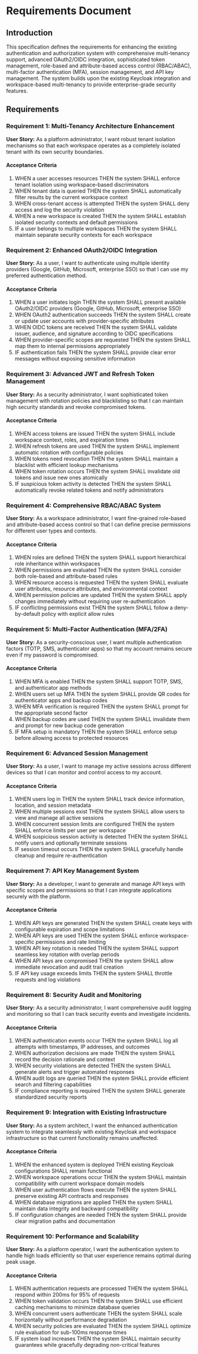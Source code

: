 # Requirements Document

## Introduction

This specification defines the requirements for enhancing the existing authentication and authorization system with comprehensive multi-tenancy support, advanced OAuth2/OIDC integration, sophisticated token management, role-based and attribute-based access control (RBAC/ABAC), multi-factor authentication (MFA), session management, and API key management. The system builds upon the existing Keycloak integration and workspace-based multi-tenancy to provide enterprise-grade security features.

## Requirements

### Requirement 1: Multi-Tenancy Architecture Enhancement

**User Story:** As a platform administrator, I want robust tenant isolation mechanisms so that each workspace operates as a completely isolated tenant with its own security boundaries.

#### Acceptance Criteria

1. WHEN a user accesses resources THEN the system SHALL enforce tenant isolation using workspace-based discriminators
2. WHEN tenant data is queried THEN the system SHALL automatically filter results by the current workspace context
3. WHEN cross-tenant access is attempted THEN the system SHALL deny access and log the security violation
4. WHEN a new workspace is created THEN the system SHALL establish isolated security contexts and default permissions
5. IF a user belongs to multiple workspaces THEN the system SHALL maintain separate security contexts for each workspace

### Requirement 2: Enhanced OAuth2/OIDC Integration

**User Story:** As a user, I want to authenticate using multiple identity providers (Google, GitHub, Microsoft, enterprise SSO) so that I can use my preferred authentication method.

#### Acceptance Criteria

1. WHEN a user initiates login THEN the system SHALL present available OAuth2/OIDC providers (Google, GitHub, Microsoft, enterprise SSO)
2. WHEN OAuth2 authentication succeeds THEN the system SHALL create or update user accounts with provider-specific attributes
3. WHEN OIDC tokens are received THEN the system SHALL validate issuer, audience, and signature according to OIDC specifications
4. WHEN provider-specific scopes are requested THEN the system SHALL map them to internal permissions appropriately
5. IF authentication fails THEN the system SHALL provide clear error messages without exposing sensitive information

### Requirement 3: Advanced JWT and Refresh Token Management

**User Story:** As a security administrator, I want sophisticated token management with rotation policies and blacklisting so that I can maintain high security standards and revoke compromised tokens.

#### Acceptance Criteria

1. WHEN access tokens are issued THEN the system SHALL include workspace context, roles, and expiration times
2. WHEN refresh tokens are used THEN the system SHALL implement automatic rotation with configurable policies
3. WHEN tokens need revocation THEN the system SHALL maintain a blacklist with efficient lookup mechanisms
4. WHEN token rotation occurs THEN the system SHALL invalidate old tokens and issue new ones atomically
5. IF suspicious token activity is detected THEN the system SHALL automatically revoke related tokens and notify administrators

### Requirement 4: Comprehensive RBAC/ABAC System

**User Story:** As a workspace administrator, I want fine-grained role-based and attribute-based access control so that I can define precise permissions for different user types and contexts.

#### Acceptance Criteria

1. WHEN roles are defined THEN the system SHALL support hierarchical role inheritance within workspaces
2. WHEN permissions are evaluated THEN the system SHALL consider both role-based and attribute-based rules
3. WHEN resource access is requested THEN the system SHALL evaluate user attributes, resource attributes, and environmental context
4. WHEN permission policies are updated THEN the system SHALL apply changes immediately without requiring user re-authentication
5. IF conflicting permissions exist THEN the system SHALL follow a deny-by-default policy with explicit allow rules

### Requirement 5: Multi-Factor Authentication (MFA/2FA)

**User Story:** As a security-conscious user, I want multiple authentication factors (TOTP, SMS, authenticator apps) so that my account remains secure even if my password is compromised.

#### Acceptance Criteria

1. WHEN MFA is enabled THEN the system SHALL support TOTP, SMS, and authenticator app methods
2. WHEN users set up MFA THEN the system SHALL provide QR codes for authenticator apps and backup codes
3. WHEN MFA verification is required THEN the system SHALL prompt for the appropriate second factor
4. WHEN backup codes are used THEN the system SHALL invalidate them and prompt for new backup code generation
5. IF MFA setup is mandatory THEN the system SHALL enforce setup before allowing access to protected resources

### Requirement 6: Advanced Session Management

**User Story:** As a user, I want to manage my active sessions across different devices so that I can monitor and control access to my account.

#### Acceptance Criteria

1. WHEN users log in THEN the system SHALL track device information, location, and session metadata
2. WHEN multiple sessions exist THEN the system SHALL allow users to view and manage all active sessions
3. WHEN concurrent session limits are configured THEN the system SHALL enforce limits per user per workspace
4. WHEN suspicious session activity is detected THEN the system SHALL notify users and optionally terminate sessions
5. IF session timeout occurs THEN the system SHALL gracefully handle cleanup and require re-authentication

### Requirement 7: API Key Management System

**User Story:** As a developer, I want to generate and manage API keys with specific scopes and permissions so that I can integrate applications securely with the platform.

#### Acceptance Criteria

1. WHEN API keys are generated THEN the system SHALL create keys with configurable expiration and scope limitations
2. WHEN API keys are used THEN the system SHALL enforce workspace-specific permissions and rate limiting
3. WHEN API key rotation is needed THEN the system SHALL support seamless key rotation with overlap periods
4. WHEN API keys are compromised THEN the system SHALL allow immediate revocation and audit trail creation
5. IF API key usage exceeds limits THEN the system SHALL throttle requests and log violations

### Requirement 8: Security Audit and Monitoring

**User Story:** As a security administrator, I want comprehensive audit logging and monitoring so that I can track security events and investigate incidents.

#### Acceptance Criteria

1. WHEN authentication events occur THEN the system SHALL log all attempts with timestamps, IP addresses, and outcomes
2. WHEN authorization decisions are made THEN the system SHALL record the decision rationale and context
3. WHEN security violations are detected THEN the system SHALL generate alerts and trigger automated responses
4. WHEN audit logs are queried THEN the system SHALL provide efficient search and filtering capabilities
5. IF compliance reporting is required THEN the system SHALL generate standardized security reports

### Requirement 9: Integration with Existing Infrastructure

**User Story:** As a system architect, I want the enhanced authentication system to integrate seamlessly with existing Keycloak and workspace infrastructure so that current functionality remains unaffected.

#### Acceptance Criteria

1. WHEN the enhanced system is deployed THEN existing Keycloak configurations SHALL remain functional
2. WHEN workspace operations occur THEN the system SHALL maintain compatibility with current workspace domain models
3. WHEN user authentication flows execute THEN the system SHALL preserve existing API contracts and responses
4. WHEN database migrations are applied THEN the system SHALL maintain data integrity and backward compatibility
5. IF configuration changes are needed THEN the system SHALL provide clear migration paths and documentation

### Requirement 10: Performance and Scalability

**User Story:** As a platform operator, I want the authentication system to handle high loads efficiently so that user experience remains optimal during peak usage.

#### Acceptance Criteria

1. WHEN authentication requests are processed THEN the system SHALL respond within 200ms for 95% of requests
2. WHEN token validation occurs THEN the system SHALL use efficient caching mechanisms to minimize database queries
3. WHEN concurrent users authenticate THEN the system SHALL scale horizontally without performance degradation
4. WHEN security policies are evaluated THEN the system SHALL optimize rule evaluation for sub-100ms response times
5. IF system load increases THEN the system SHALL maintain security guarantees while gracefully degrading non-critical features

